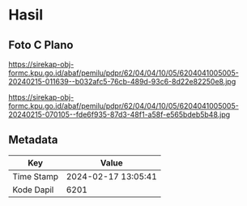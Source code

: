 # Hasil

## Foto C Plano

https://sirekap-obj-formc.kpu.go.id/abaf/pemilu/pdpr/62/04/04/10/05/6204041005005-20240215-011639--b032afc5-76cb-489d-93c6-8d22e82250e8.jpg

https://sirekap-obj-formc.kpu.go.id/abaf/pemilu/pdpr/62/04/04/10/05/6204041005005-20240215-070105--fde6f935-87d3-48f1-a58f-e565bdeb5b48.jpg


## Metadata

| Key        | Value               |
| ---------- | ------------------- |
| Time Stamp | 2024-02-17 13:05:41 |
| Kode Dapil | 6201                |



